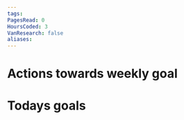 ```yaml
---
tags: 
PagesRead: 0
HoursCoded: 3
VanResearch: false
aliases:
---
```

# Actions towards weekly goal
# Todays goals